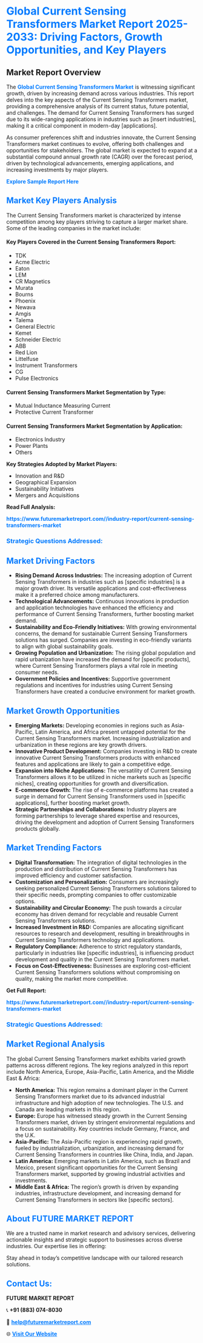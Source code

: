 <h1 style="color: #007BFF;">Global Current Sensing Transformers Market Report 2025-2033: Driving Factors, Growth Opportunities, and Key Players</h1>

<section id="overview">
<h2>Market Report Overview</h2>
<p>The <a href="https://www.futuremarketreport.com//industry-report/current-sensing-transformers-market" style="color: #007BFF; text-decoration: none;"><strong>Global Current Sensing Transformers Market</strong></a> is witnessing significant growth, driven by increasing demand across various industries. This report delves into the key aspects of the Current Sensing Transformers market, providing a comprehensive analysis of its current status, future potential, and challenges. The demand for Current Sensing Transformers has surged due to its wide-ranging applications in industries such as [insert industries], making it a critical component in modern-day [applications].</p>
<p>As consumer preferences shift and industries innovate, the Current Sensing Transformers market continues to evolve, offering both challenges and opportunities for stakeholders. The global market is expected to expand at a substantial compound annual growth rate (CAGR) over the forecast period, driven by technological advancements, emerging applications, and increasing investments by major players.</p>
</section>

<section id="overview">
<p><a href="https://www.futuremarketreport.com//request-sample/reportId=76312" style="color: #007BFF; text-decoration: none;"><strong>Explore Sample Report Here</strong></a></p>
</section>

<section id="key-players">
<h2 style="color: #007BFF;">Market Key Players Analysis</h2>
<p>The Current Sensing Transformers market is characterized by intense competition among key players striving to capture a larger market share. Some of the leading companies in the market include:</p>
<h4>Key Players Covered in the Current Sensing Transformers Report:</h4>
<ul><li>TDK</li><li>Acme Electric</li><li>Eaton</li><li>LEM</li><li>CR Magnetics</li><li>Murata</li><li>Bourns</li><li>Phoenix</li><li>Newava</li><li>Amgis</li><li>Talema</li><li>General Electric</li><li>Kemet</li><li>Schneider Electric</li><li>ABB</li><li>Red Lion</li><li>Littelfuse</li><li>Instrument Transformers</li><li>CG</li><li>Pulse Electronics</li></ul>
<h4>Current Sensing Transformers Market Segmentation by Type:</h4>
<ul><li>Mutual Inductance Measuring Current</li><li>Protective Current Transformer</li></ul>

<h4>Current Sensing Transformers Market Segmentation by Application:</h4>
<ul><li>Electronics Industry</li><li>Power Plants</li><li>Others</li></ul>
<p><strong>Key Strategies Adopted by Market Players:</strong></p>
<ul>
<li>Innovation and R&D</li>
<li>Geographical Expansion</li>
<li>Sustainability Initiatives</li>
<li>Mergers and Acquisitions</li>
</ul>
</section>

<section>
<p><strong>Read Full Analysis: </strong></p><a href="https://www.futuremarketreport.com//industry-report/current-sensing-transformers-market" style="color: #007BFF; text-decoration: none;"><strong>https://www.futuremarketreport.com//industry-report/current-sensing-transformers-market</strong></a>
<h3 style="color: #007BFF;">Strategic Questions Addressed:</h3>
</section>

<section id="driving-factors">
<h2 style="color: #007BFF;">Market Driving Factors</h2>
<ul>
<li><strong>Rising Demand Across Industries:</strong> The increasing adoption of Current Sensing Transformers in industries such as [specific industries] is a major growth driver. Its versatile applications and cost-effectiveness make it a preferred choice among manufacturers.</li>
<li><strong>Technological Advancements:</strong> Continuous innovations in production and application technologies have enhanced the efficiency and performance of Current Sensing Transformers, further boosting market demand.</li>
<li><strong>Sustainability and Eco-Friendly Initiatives:</strong> With growing environmental concerns, the demand for sustainable Current Sensing Transformers solutions has surged. Companies are investing in eco-friendly variants to align with global sustainability goals.</li>
<li><strong>Growing Population and Urbanization:</strong> The rising global population and rapid urbanization have increased the demand for [specific products], where Current Sensing Transformers plays a vital role in meeting consumer needs.</li>
<li><strong>Government Policies and Incentives:</strong> Supportive government regulations and incentives for industries using Current Sensing Transformers have created a conducive environment for market growth.</li>
</ul>
</section>

<section id="growth-opportunities">
<h2 style="color: #007BFF;">Market Growth Opportunities</h2>
<ul>
<li><strong>Emerging Markets:</strong> Developing economies in regions such as Asia-Pacific, Latin America, and Africa present untapped potential for the Current Sensing Transformers market. Increasing industrialization and urbanization in these regions are key growth drivers.</li>
<li><strong>Innovative Product Development:</strong> Companies investing in R&D to create innovative Current Sensing Transformers products with enhanced features and applications are likely to gain a competitive edge.</li>
<li><strong>Expansion into Niche Applications:</strong> The versatility of Current Sensing Transformers allows it to be utilized in niche markets such as [specific niches], creating opportunities for growth and diversification.</li>
<li><strong>E-commerce Growth:</strong> The rise of e-commerce platforms has created a surge in demand for Current Sensing Transformers used in [specific applications], further boosting market growth.</li>
<li><strong>Strategic Partnerships and Collaborations:</strong> Industry players are forming partnerships to leverage shared expertise and resources, driving the development and adoption of Current Sensing Transformers products globally.</li>
</ul>
</section>

<section id="trending-factors">
<h2 style="color: #007BFF;">Market Trending Factors</h2>
<ul>
<li><strong>Digital Transformation:</strong> The integration of digital technologies in the production and distribution of Current Sensing Transformers has improved efficiency and customer satisfaction.</li>
<li><strong>Customization and Personalization:</strong> Consumers are increasingly seeking personalized Current Sensing Transformers solutions tailored to their specific needs, prompting companies to offer customizable options.</li>
<li><strong>Sustainability and Circular Economy:</strong> The push towards a circular economy has driven demand for recyclable and reusable Current Sensing Transformers solutions.</li>
<li><strong>Increased Investment in R&D:</strong> Companies are allocating significant resources to research and development, resulting in breakthroughs in Current Sensing Transformers technology and applications.</li>
<li><strong>Regulatory Compliance:</strong> Adherence to strict regulatory standards, particularly in industries like [specific industries], is influencing product development and quality in the Current Sensing Transformers market.</li>
<li><strong>Focus on Cost-Effectiveness:</strong> Businesses are exploring cost-efficient Current Sensing Transformers solutions without compromising on quality, making the market more competitive.</li>
</ul>
</section>

<section>
<p><strong>Get Full Report: </strong></p><a href="https://www.futuremarketreport.com//industry-report/current-sensing-transformers-market" style="color: #007BFF; text-decoration: none;"><strong>https://www.futuremarketreport.com//industry-report/current-sensing-transformers-market</strong></a>
<h3 style="color: #007BFF;">Strategic Questions Addressed:</h3>
</section>


<section id="regional-analysis">
<h2 style="color: #007BFF;">Market Regional Analysis</h2>
<p>The global Current Sensing Transformers market exhibits varied growth patterns across different regions. The key regions analyzed in this report include North America, Europe, Asia-Pacific, Latin America, and the Middle East & Africa:</p>
<ul>
<li><strong>North America:</strong> This region remains a dominant player in the Current Sensing Transformers market due to its advanced industrial infrastructure and high adoption of new technologies. The U.S. and Canada are leading markets in this region.</li>
<li><strong>Europe:</strong> Europe has witnessed steady growth in the Current Sensing Transformers market, driven by stringent environmental regulations and a focus on sustainability. Key countries include Germany, France, and the U.K.</li>
<li><strong>Asia-Pacific:</strong> The Asia-Pacific region is experiencing rapid growth, fueled by industrialization, urbanization, and increasing demand for Current Sensing Transformers in countries like China, India, and Japan.</li>
<li><strong>Latin America:</strong> Emerging markets in Latin America, such as Brazil and Mexico, present significant opportunities for the Current Sensing Transformers market, supported by growing industrial activities and investments.</li>
<li><strong>Middle East & Africa:</strong> The region’s growth is driven by expanding industries, infrastructure development, and increasing demand for Current Sensing Transformers in sectors like [specific sectors].</li>
</ul>
</section>

<footer>
<h2 style="color: #007BFF;">About FUTURE MARKET REPORT</h2>
<p>We are a trusted name in market research and advisory services, delivering actionable insights and strategic support to businesses across diverse industries. Our expertise lies in offering:</p>

<p>Stay ahead in today’s competitive landscape with our tailored research solutions.</p>

<h2 style="color: #007BFF;">Contact Us:</h2>
<p><strong>FUTURE MARKET REPORT</strong></p>
<p>📞 <strong>+91 (883) 074-8030</strong></p>
<p>📧 <strong><a href="mailto:help@futuremarketreport.com" style="color: #007BFF;">help@futuremarketreport.com</a></strong></p>
<p>🌐 <strong><a href="https://www.futuremarketreport.com/" style="color: #007BFF;">Visit Our Website</a></strong></p>
</footer>
